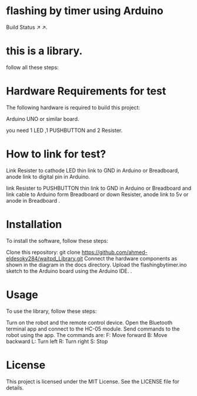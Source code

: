 # flashing by timer using Arduino

Build Status ↗ ↗.
# this is a library.
follow all these steps:

# Hardware Requirements for test

The following hardware is required to build this project:

Arduino UNO or similar board.

you need 1 LED ,1 PUSHBUTTON and 2 Resister. 

# How to link for test?

Link Resister to cathode LED thin link to GND in Arduino or Breadboard, anode link to digital pin in Arduino.

link Resister to PUSHBUTTON thin link to GND in Arduino or Breadboard and link cable to Arduino form Breadboard or down Resister, anode link to 5v or anode in Breadboard  .


# Installation

To install the software, follow these steps:

Clone this repository: git clone https://github.com/ahmed-eldesoky284/waitpd_Library.git Connect the hardware components as shown in the diagram in the docs directory. Upload the flashingbytimer.ino sketch to the Arduino board using the Arduino IDE. .

# Usage

To use the library, follow these steps:

Turn on the robot and the remote control device. Open the Bluetooth terminal app and connect to the HC-05 module. Send commands to the robot using the app. The commands are: F: Move forward B: Move backward L: Turn left R: Turn right S: Stop

# License

This project is licensed under the MIT License. See the LICENSE file for details.
